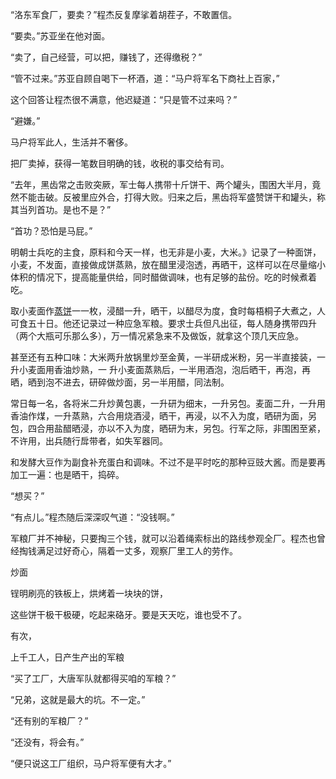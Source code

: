 “洛东军食厂，要卖？”程杰反复摩挲着胡茬子，不敢置信。

“要卖。”苏亚坐在他对面。

“卖了，自己经营，可以把，赚钱了，还得缴税？”

“管不过来。”苏亚自顾自喝下一杯酒，道：“马户将军名下商社上百家，”

这个回答让程杰很不满意，他迟疑道：“只是管不过来吗？”

“避嫌。”

马户将军此人，生活并不奢侈。

把厂卖掉，获得一笔数目明确的钱，收税的事交给有司。


“去年，黑齿常之击败突厥，军士每人携带十斤饼干、两个罐头，围困大半月，竟然不能击破。反被里应外合，打得大败。归来之后，黑齿将军盛赞饼干和罐头，称其当列首功。是也不是？”

“首功？恐怕是马屁。”

<p data-pid="T_Y3PoqC">明朝士兵吃的主食，原料和今天一样，也无非是小麦，大米。》记录了一种面饼，小麦，不发面，直接做成饼蒸熟，放在醋里浸泡透，再晒干，这样可以在尽量缩小体积的情况下，提高能量供给，同时醋做调味，也有足够的盐份。吃的时候煮着吃。

取小麦面作[蒸饼](https://www.zhihu.com/search?q=%E8%92%B8%E9%A5%BC&search_source=Entity&hybrid_search_source=Entity&hybrid_search_extra=%7B%22sourceType%22%3A%22answer%22%2C%22sourceId%22%3A2743247729%7D)一一枚，浸醋一升，晒干，以醋尽为度，食时每梧桐子大煮之，人可食五十日。他还记录过一种应急军粮。要求士兵但凡出征，每人随身携带四升（两个大瓶可乐那么多），万一情况紧急来不及做饭，就拿这个顶几天应急。

甚至还有五种口味：大米两升放锅里炒至金黄，一半研成米粉，另一半直接装，一升小麦面用香油炒熟，一 升小麦面蒸熟后，一半用酒泡，泡后晒干，再泡，再晒，晒到泡不进去，研碎做炒面，另一半用醋，同法制。

常日每一名，各将米二升炒黄包裹，一升研为细末，一升另包。麦面二升，一升用香油作煤，一升蒸熟，六合用烧酒浸，晒干，再浸，以不入为度，晒研为面，另包，四合用盐醋晒浸，亦以不入为度，晒研为末，另包。行军之际，非围困至紧，不许用，出兵随行戽带者，如失军器同。

和发酵大豆作为副食补充蛋白和调味。不过不是平时吃的那种豆豉大酱。而是要再加工一遍：也是晒干，捣碎。

“想买？”

“有点儿。”程杰随后深深叹气道：“没钱啊。”

军粮厂并不神秘，只要掏三个钱，就可以沿着绳索标出的路线参观全厂。程杰也曾经掏钱满足过好奇心，隔着一丈多，观察厂里工人的劳作。

炒面

锃明刷亮的铁板上，烘烤着一块块的饼，

这些饼干极干极硬，吃起来硌牙。要是天天吃，谁也受不了。

有次，

上千工人，日产生产出的军粮

“买了工厂，大唐军队就都得买咱的军粮？”

“兄弟，这就是最大的坑。不一定。”

“还有别的军粮厂？”

“还没有，将会有。”

“便只说这工厂组织，马户将军便有大才。”